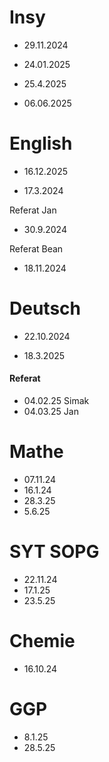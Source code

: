# Insy 

- 29.11.2024

- 24.01.2025

- 25.4.2025

- 06.06.2025

# English

- 16.12.2025

- 17.3.2024

Referat Jan

- 30.9.2024
  
Referat Bean

- 18.11.2024

# Deutsch

- 22.10.2024

- 18.3.2025

#### Referat 
- 04.02.25 Simak
- 04.03.25 Jan

# Mathe

- 07.11.24
- 16.1.24
- 28.3.25 
- 5.6.25

# SYT SOPG

- 22.11.24
- 17.1.25
- 23.5.25

# Chemie

- 16.10.24

# GGP

- 8.1.25
- 28.5.25
